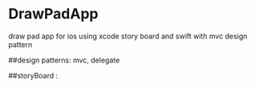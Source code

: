 # DrawPadApp
draw pad app for ios using xcode story board and swift with mvc design pattern

##design patterns: 
mvc,  delegate


##storyBoard : 


